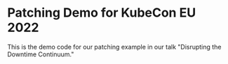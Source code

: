 # Patching Demo for KubeCon EU 2022

This is the demo code for our patching example in our talk "Disrupting the Downtime Continuum."
